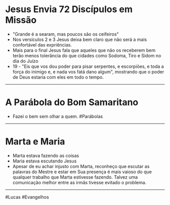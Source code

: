 # Jesus Envia 72 Discípulos em Missão

- "Grande é a searam, mas poucos são os ceifeiros"
- Nos versículos 2 e 3 Jesus deixa bem claro que não será a mais confortável das expriências.
- Mais para o final Jesus fala que aqueles que não os receberem bem terão menos tolerância do que cidades como Sodoma, Tiro e Sidom no dia do Juízo
- 19 - "Eis que vos dou poder para pisar serpentes, e escorpiões, e toda a força do inimigo e, e nada vos fatá dano algum", mostrando que o poder de Deus estaria com eles em todo o tempo.

---
# A Parábola do Bom Samaritano

- Fazei o bem sem olhar a quem.
#Parábolas 

---
# Marta e Maria
- Marta estava fazendo as coisas
- Maria estava escutando Jesus
- Apesar de eu achar injusto com Marta, reconheço que escutar as palavras do Mestre e estar em Sua presença é mais vaioso do que qualquer trabalho que Marta estivesse fazendo. Talvez uma comunicação melhor entre as irmãs tivesse evitado o problema.


---
#Lucas 
#Evangelhos 